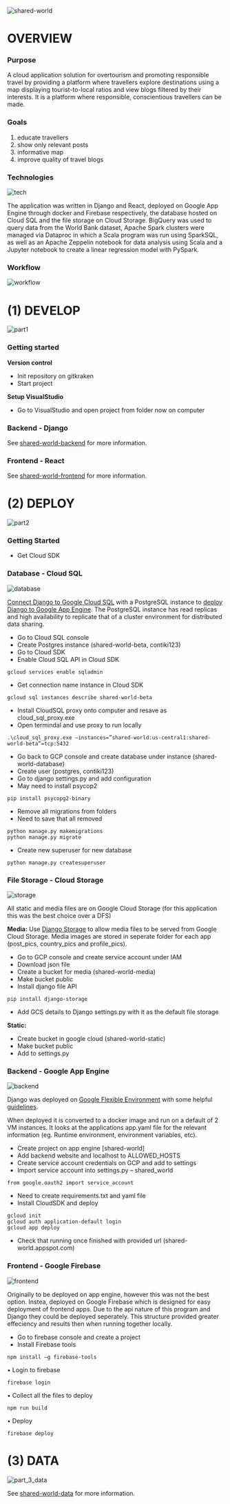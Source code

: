 ![shared-world](https://user-images.githubusercontent.com/19520346/69109421-6eadb600-0ac3-11ea-8152-1fcff05d2aca.PNG)

# OVERVIEW

### Purpose
A cloud application solution for overtourism and promoting responsible travel by providing a platform where travellers explore destinations using a map displaying tourist-to-local ratios and view blogs filtered by their interests. It is a platform where responsible, conscientious travellers can be made. 

### Goals
1.	educate travellers
2.	show only relevant posts
3.	informative map
4.	improve quality of travel blogs

### Technologies
![tech](https://user-images.githubusercontent.com/19520346/69107831-6dc65580-0abe-11ea-9e97-77a83787938f.png)

The application was written in Django and React, deployed on Google App Engine through docker and Firebase respectively, the database hosted on Cloud SQL and the file storage on Cloud Storage. BigQuery was used to query data from the World Bank dataset, Apache Spark clusters were managed via Dataproc in which a Scala program was run using SparkSQL, as well as an Apache Zeppelin notebook for data analysis using Scala and a Jupyter notebook to create a linear regression model with PySpark. 

### Workflow
![workflow](https://user-images.githubusercontent.com/19520346/69107833-6ef78280-0abe-11ea-97e9-7345c40b4363.png)

# (1) DEVELOP
![part1](https://user-images.githubusercontent.com/19520346/69107835-7028af80-0abe-11ea-92c0-1b3985f750de.png)

### Getting started

**Version control**
-	Init repository on gitkraken
-	Start project

**Setup VisualStudio**
-	Go to VisualStudio and open project from folder now on computer

### Backend - Django
See [shared-world-backend](https://teanlouise.github.io/shared-world-backend) for more information.

### Frontend - React
See [shared-world-frontend](https://teanlouise.github.io/shared-world-frontend) for more information.

# (2) DEPLOY
![part2](https://user-images.githubusercontent.com/19520346/69107982-f513c900-0abe-11ea-8cd3-2a6962e6b1cb.png)

### Getting Started

- Get Cloud SDK

### Database - Cloud SQL

![database](https://user-images.githubusercontent.com/19520346/69109793-833e7e00-0ac4-11ea-835f-0c890cde4803.png)

[Connect Django to Google Cloud SQL](https://stackoverflow.com/questions/19086517/connect-django-to-google-cloud-sql) with a PostgreSQL instance to [deploy Django to Google App Engine](https://medium.com/@BennettGarner/deploying-a-django-application-to-google-app-engine-f9c91a30bd35). The PostgreSQL instance has read replicas and high availability to replicate that of a cluster environment for distributed data sharing.

- Go to Cloud SQL console
-	Create Postgres instance (shared-world-beta, contiki123)
-	Go to Cloud SDK
-	Enable Cloud SQL API in Cloud SDK
```
gcloud services enable sqladmin
```
-	Get connection name instance in Cloud SDK
```
gcloud sql instances describe shared-world-beta
```
-	Install CloudSQL proxy onto computer and resave as cloud_sql_proxy.exe 
-	Open termindal and use proxy to run locally
```
.\cloud_sql_proxy.exe –instances=”shared-world:us-central1:shared-world-beta”=tcp:5432
```
-	Go back to GCP console and create database under instance (shared-world-database)
-	Create user (postgres, contiki123)
-	Go to django settings.py and add configuration
-	May need to install psycop2
```
pip install psycopg2-binary
```
-	Remove all migrations from folders
-	Need to save that all removed
```
python manage.py makemigrations
python manage.py migrate
```
-	Create new superuser for new database
```
python manage.py createsuperuser
```

### File Storage - Cloud Storage

![storage](https://user-images.githubusercontent.com/19520346/69108304-f09be000-0abf-11ea-8680-6530ecb30c38.png)

All static and media files are on Google Cloud Storage (for this application this was the best choice over a DFS)

**Media:**
Use [Django Storage](https://django-storages.readthedocs.io/en/latest/backends/gcloud.html) to allow media files to be served from Google Cloud Storage. Media images are stored in seperate folder for each app (post_pics, country_pics and profile_pics).

-	Go to GCP console and create service account under IAM 
-	Download json file
-	Create a  bucket for  media (shared-world-media)
-	Make bucket public
-	Install django file API
```
pip install django-storage
```
-	Add GCS details to Django settings.py with it as the default file storage

**Static:**
-	Create bucket in google cloud (shared-world-static)
-	Make bucket public
-	Add to settings.py

### Backend - Google App Engine

![backend](https://user-images.githubusercontent.com/19520346/69108485-83d51580-0ac0-11ea-92ae-5e2776a04f54.png)

 Django was deployed on [Google Flexible Environment](https://cloud.google.com/python/django/flexible-environment) with some helpful [guidelines](https://codeburst.io/beginners-guide-to-deploying-a-django-postgresql-project-on-google-cloud-s-flexible-app-engine-e3357b601b91). 

When deployed it is converted to a docker image and run on a default of 2 VM instances. It looks at the applications app.yaml file for the relevant information (eg. Runtime environment, environment variables, etc).

-	Create project on app engine [shared-world]
-	Add backend website and localhost to ALLOWED_HOSTS
-	Create service account credentials on GCP and add to settings
-	Import service account into settings.py – shared_world
```
from google.oauth2 import service_account
```
- Need to create requirements.txt and yaml file
-	Install CloudSDK and deploy
```
gcloud init
gcloud auth application-default login
gcloud app deploy
```
-	Check that running once finished with provided url (shared-world.appspot.com)

### Frontend - Google Firebase

![frontend](https://user-images.githubusercontent.com/19520346/69108491-8c2d5080-0ac0-11ea-815b-a0c3ead9c517.png)

Originally to be deployed on app engine, however this was not the best option. Instea, deployed on Google Firebase which is designed for easy deployment of frontend apps. Due to the api nature of this program and Django they could be deployed seperately. This structure provided greater effeciency and results then when running together locally.

-	Go to firebase console and create a project
-	Install Firebase tools
```
npm install –g firebase-tools
```
•	Login to firebase
```
firebase login
```
•	Collect all the files to deploy
```
npm run build
```
•	Deploy
```
firebase deploy
```


# (3) DATA

![part_3_data](https://user-images.githubusercontent.com/19520346/69108540-b121c380-0ac0-11ea-9577-55a4eae5fd28.png)

See [shared-world-data](https://teanlouise.github.io/shared-world-data) for more information.
